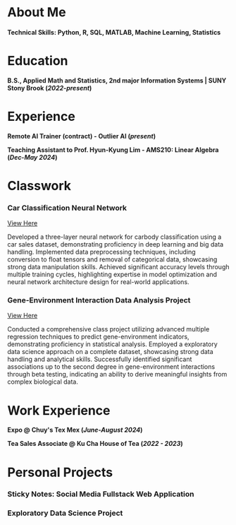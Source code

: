 # About Me

#### Technical Skills: Python, R, SQL, MATLAB, Machine Learning, Statistics

# Education			        		
**B.S., Applied Math and Statistics, 2nd major Information Systems | SUNY Stony Brook (_2022-present_)** 

# Experience

**Remote AI Trainer (contract) - Outlier AI (_present_)**

**Teaching Assistant to Prof. Hyun-Kyung Lim - AMS210: Linear Algebra (_Dec-May 2024_)**

# Classwork
### Car Classification Neural Network
[View Here](https://github.com/jn9he/car_nn/tree/main)

Developed a three-layer neural network for carbody classification using a car sales dataset, demonstrating proficiency in deep learning and big data handling. Implemented data preprocessing techniques, including conversion to float tensors and removal of categorical data, showcasing strong data manipulation skills. Achieved significant accuracy levels through multiple training cycles, highlighting expertise in model optimization and neural network architecture design for real-world applications.

### Gene-Environment Interaction Data Analysis Project
[View Here](https://www.mdpi.com/1424-8220/22/11/4240)

Conducted a comprehensive class project utilizing advanced multiple regression techniques to predict gene-environment indicators, demonstrating proficiency in statistical analysis. Employed a  exploratory data science approach on a complete dataset, showcasing strong data handling and analytical skills. Successfully identified significant associations up to the second degree in gene-environment interactions through beta testing, indicating an ability to derive meaningful insights from complex biological data.

# Work Experience

**Expo @ Chuy's Tex Mex (_June-August 2024_)**

**Tea Sales Associate @ Ku Cha House of Tea (_2022 - 2023_)**

# Personal Projects

### Sticky Notes: Social Media Fullstack Web Application

### Exploratory Data Science Project

